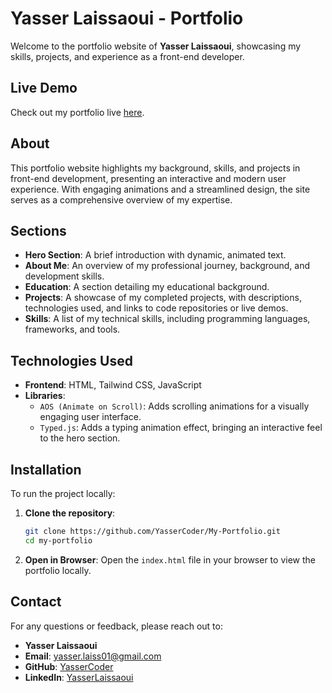 # Yasser Laissaoui - Portfolio

Welcome to the portfolio website of **Yasser Laissaoui**, showcasing my skills, projects, and experience as a front-end developer.

## Live Demo

Check out my portfolio live [here](https://yassercoder.github.io/My-Portfolio/).

## About

This portfolio website highlights my background, skills, and projects in front-end development, presenting an interactive and modern user experience. With engaging animations and a streamlined design, the site serves as a comprehensive overview of my expertise.

## Sections

-   **Hero Section**: A brief introduction with dynamic, animated text.
-   **About Me**: An overview of my professional journey, background, and development skills.
-   **Education**: A section detailing my educational background.
-   **Projects**: A showcase of my completed projects, with descriptions, technologies used, and links to code repositories or live demos.
-   **Skills**: A list of my technical skills, including programming languages, frameworks, and tools.

## Technologies Used

-   **Frontend**: HTML, Tailwind CSS, JavaScript
-   **Libraries**:
    -   `AOS (Animate on Scroll)`: Adds scrolling animations for a visually engaging user interface.
    -   `Typed.js`: Adds a typing animation effect, bringing an interactive feel to the hero section.

## Installation

To run the project locally:

1. **Clone the repository**:

    ```bash
    git clone https://github.com/YasserCoder/My-Portfolio.git
    cd my-portfolio
    ```

2. **Open in Browser**:
   Open the `index.html` file in your browser to view the portfolio locally.

## Contact

For any questions or feedback, please reach out to:

-   **Yasser Laissaoui**
-   **Email**: yasser.laiss01@gmail.com
-   **GitHub**: [YasserCoder](https://github.com/YasserCoder)
-   **LinkedIn**: [YasserLaissaoui](https://www.linkedin.com/in/yasser-laissaoui-43ab02283/)
